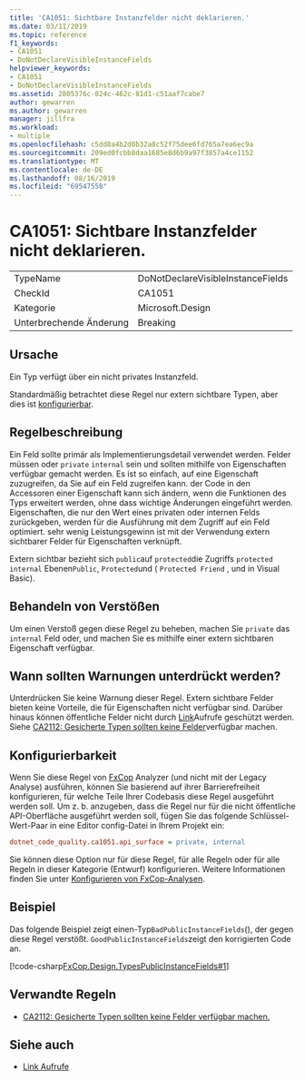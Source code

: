 ```yaml
---
title: 'CA1051: Sichtbare Instanzfelder nicht deklarieren.'
ms.date: 03/11/2019
ms.topic: reference
f1_keywords:
- CA1051
- DoNotDeclareVisibleInstanceFields
helpviewer_keywords:
- CA1051
- DoNotDeclareVisibleInstanceFields
ms.assetid: 2805376c-824c-462c-81d1-c51aaf7cabe7
author: gewarren
ms.author: gewarren
manager: jillfra
ms.workload:
- multiple
ms.openlocfilehash: c5dd8a4b2d0b32a8c52f75dee6fd765a7ea6ec9a
ms.sourcegitcommit: 209ed0fcbb8daa1685e8d6b9a97f3857a4ce1152
ms.translationtype: MT
ms.contentlocale: de-DE
ms.lasthandoff: 08/16/2019
ms.locfileid: "69547558"
---
```

# <a name="ca1051-do-not-declare-visible-instance-fields"></a>CA1051: Sichtbare Instanzfelder nicht deklarieren.

|||
|-|-|
|TypeName|DoNotDeclareVisibleInstanceFields|
|CheckId|CA1051|
|Kategorie|Microsoft.Design|
|Unterbrechende Änderung|Breaking|

## <a name="cause"></a>Ursache

Ein Typ verfügt über ein nicht privates Instanzfeld.

Standardmäßig betrachtet diese Regel nur extern sichtbare Typen, aber dies ist [konfigurierbar](#configurability).

## <a name="rule-description"></a>Regelbeschreibung

Ein Feld sollte primär als Implementierungsdetail verwendet werden. Felder müssen oder `private` `internal` sein und sollten mithilfe von Eigenschaften verfügbar gemacht werden. Es ist so einfach, auf eine Eigenschaft zuzugreifen, da Sie auf ein Feld zugreifen kann. der Code in den Accessoren einer Eigenschaft kann sich ändern, wenn die Funktionen des Typs erweitert werden, ohne dass wichtige Änderungen eingeführt werden. Eigenschaften, die nur den Wert eines privaten oder internen Felds zurückgeben, werden für die Ausführung mit dem Zugriff auf ein Feld optimiert. sehr wenig Leistungsgewinn ist mit der Verwendung extern sichtbarer Felder für Eigenschaften verknüpft.

Extern sichtbar bezieht sich `public`auf `protected`die Zugriffs `protected internal` Ebenen`Public`, `Protected`und ( `Protected Friend` , und in Visual Basic).

## <a name="how-to-fix-violations"></a>Behandeln von Verstößen

Um einen Verstoß gegen diese Regel zu beheben, machen Sie `private` das `internal` Feld oder, und machen Sie es mithilfe einer extern sichtbaren Eigenschaft verfügbar.

## <a name="when-to-suppress-warnings"></a>Wann sollten Warnungen unterdrückt werden?

Unterdrücken Sie keine Warnung dieser Regel. Extern sichtbare Felder bieten keine Vorteile, die für Eigenschaften nicht verfügbar sind. Darüber hinaus können öffentliche Felder nicht durch [Link](/dotnet/framework/misc/link-demands)Aufrufe geschützt werden. Siehe [CA2112: Gesicherte Typen sollten keine Felder](../code-quality/ca2112-secured-types-should-not-expose-fields.md)verfügbar machen.

## <a name="configurability"></a>Konfigurierbarkeit

Wenn Sie diese Regel von [FxCop](install-fxcop-analyzers.md) Analyzer (und nicht mit der Legacy Analyse) ausführen, können Sie basierend auf ihrer Barrierefreiheit konfigurieren, für welche Teile Ihrer Codebasis diese Regel ausgeführt werden soll. Um z. b. anzugeben, dass die Regel nur für die nicht öffentliche API-Oberfläche ausgeführt werden soll, fügen Sie das folgende Schlüssel-Wert-Paar in eine Editor config-Datei in Ihrem Projekt ein:

```ini
dotnet_code_quality.ca1051.api_surface = private, internal
```

Sie können diese Option nur für diese Regel, für alle Regeln oder für alle Regeln in dieser Kategorie (Entwurf) konfigurieren. Weitere Informationen finden Sie unter [Konfigurieren von FxCop-Analysen](configure-fxcop-analyzers.md).

## <a name="example"></a>Beispiel

Das folgende Beispiel zeigt einen-Typ`BadPublicInstanceFields`(), der gegen diese Regel verstößt. `GoodPublicInstanceFields`zeigt den korrigierten Code an.

[!code-csharp[FxCop.Design.TypesPublicInstanceFields#1](../code-quality/codesnippet/CSharp/ca1051-do-not-declare-visible-instance-fields_1.cs)]

## <a name="related-rules"></a>Verwandte Regeln

- [CA2112: Gesicherte Typen sollten keine Felder verfügbar machen.](../code-quality/ca2112-secured-types-should-not-expose-fields.md)

## <a name="see-also"></a>Siehe auch

- [Link Aufrufe](/dotnet/framework/misc/link-demands)